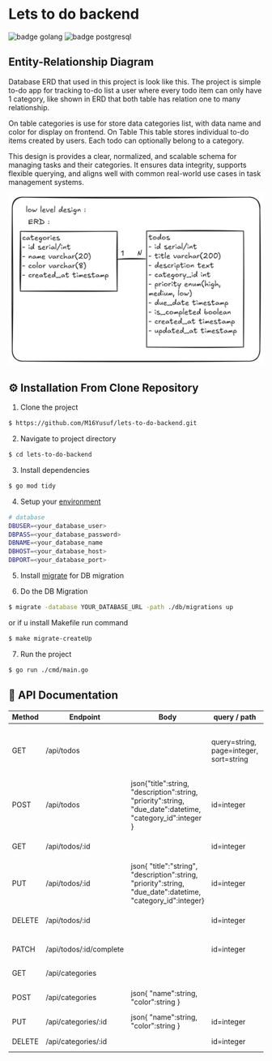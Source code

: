 # Lets to do backend

![badge golang](https://img.shields.io/badge/Go-00ADD8?style=for-the-badge&logo=go&logoColor=white)
![badge postgresql](https://img.shields.io/badge/PostgreSQL-316192?style=for-the-badge&logo=postgresql&logoColor=white)

## Entity-Relationship Diagram

Database ERD that used in this project is look like this. The project is simple to-do app for tracking to-do list a user where every todo item can only have 1 category, like shown in ERD that both table has relation one to many relationship.

On table categories is use for store data categories list, with data name and color for display on frontend. On Table This table stores individual to-do items created by users. Each todo can optionally belong to a category.

This design is provides a clear, normalized, and scalable schema for managing tasks and their categories. It ensures data integrity, supports flexible querying, and aligns well with common real-world use cases in task management systems.

![erd_database](/erd-project.png)

## ⚙️ Installation From Clone Repository

1. Clone the project

```sh
$ https://github.com/M16Yusuf/lets-to-do-backend.git
```

2. Navigate to project directory

```sh
$ cd lets-to-do-backend
```

3. Install dependencies

```sh
$ go mod tidy
```

4. Setup your [environment](##-environment)

```bash
# database
DBUSER=<your_database_user>
DBPASS=<your_database_password>
DBNAME=<your_database_name
DBHOST=<your_database_host>
DBPORT=<your_database_port>
```

5. Install [migrate](https://github.com/golang-migrate/migrate/tree/master/cmd/migrate#installation) for DB migration

6. Do the DB Migration

```sh
$ migrate -database YOUR_DATABASE_URL -path ./db/migrations up
```

or if u install Makefile run command

```sh
$ make migrate-createUp
```

7. Run the project

```sh
$ go run ./cmd/main.go
```

## 🚧 API Documentation

| Method | Endpoint                | Body                                                                                                         | query / path                            | Description                                       |
| ------ | ----------------------- | ------------------------------------------------------------------------------------------------------------ | --------------------------------------- | ------------------------------------------------- |
| GET    | /api/todos              |                                                                                                              | query=string, page=integer, sort=string | get all todos with pagenation and optional filter |
| POST   | /api/todos              | json{"title":string, "description":string, "priority":string, "due_date":datetime, "category_id":integer }   | id=integer                              | "create new todo"                                 |
| GET    | /api/todos/:id          |                                                                                                              | id=integer                              | "view specific todo"                              |
| PUT    | /api/todos/:id          | json{ "title":"string", "description":string, "priority":string, "due_date":datetime, "category_id":integer} | id=integer                              | "update specific todo"                            |
| DELETE | /api/todos/:id          |                                                                                                              | id=integer                              | "delete specific todo"                            |
| PATCH  | /api/todos/:id/complete |                                                                                                              | id=integer                              | "toggle completion status"                        |
| GET    | /api/categories         |                                                                                                              |                                         | "list all categories"                             |
| POST   | /api/categories         | json{ "name":string, "color":string }                                                                        |                                         | "create new category"                             |
| PUT    | /api/categories/:id     | json{ "name":string, "color":string }                                                                        | id=integer                              | "update category"                                 |
| DELETE | /api/categories/:id     |                                                                                                              | id=integer                              | "delete category"                                 |
